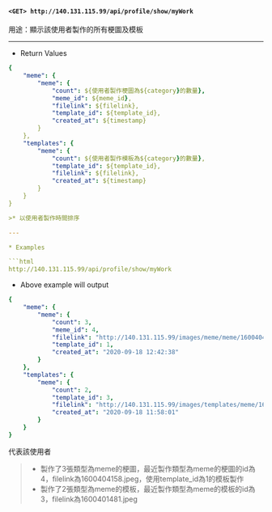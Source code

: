 #### `<GET> http://140.131.115.99/api/profile/show/myWork`

用途：顯示該使用者製作的所有梗圖及模板

---

* Return Values

```yaml
{
    "meme": {
        "meme": {
            "count": ${使用者製作梗圖為${category}的數量},
            "meme_id": ${meme_id},
            "filelink": ${filelink},
            "template_id": ${template_id},
            "created_at": ${timestamp}
        }
    },
    "templates": {
        "meme": {
            "count": ${使用者製作模板為${category}的數量},
            "template_id": ${template_id},
            "filelink": ${filelink},
            "created_at": ${timestamp}
        }
    }
}

>* 以使用者製作時間排序

---

* Examples

```html
http://140.131.115.99/api/profile/show/myWork
```

* Above example will output

```yaml
{
    "meme": {
        "meme": {
            "count": 3,
            "meme_id": 4,
            "filelink": "http://140.131.115.99/images/meme/meme/1600404158.jpeg",
            "template_id": 1,
            "created_at": "2020-09-18 12:42:38"
        }
    },
    "templates": {
        "meme": {
            "count": 2,
            "template_id": 3,
            "filelink": "http://140.131.115.99/images/templates/meme/1600401481.jpeg",
            "created_at": "2020-09-18 11:58:01"
        }
    }
}
```

代表該使用者

>* 製作了3張類型為meme的梗圖，最近製作類型為meme的梗圖的id為4，filelink為1600404158.jpeg，使用template_id為1的模板製作
>* 製作了2張類型為meme的模板，最近製作類型為meme的模板的id為3，filelink為1600401481.jpeg
